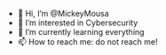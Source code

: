 - 👋 Hi, I’m @MickeyMousa
- 👀 I’m interested in Cybersecurity
- 🌱 I’m currently learning everything
- 📫 How to reach me: do not reach me!

<!---
MickeyMousa/MickeyMousa is a ✨ special ✨ repository because its `README.md` (this file) appears on your GitHub profile.
You can click the Preview link to take a look at your changes.
--->
